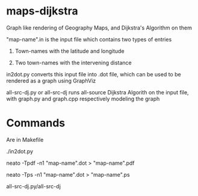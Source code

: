 # maps-dijkstra
Graph like rendering of Geography Maps, and Dijkstra's Algorithm on them

"map-name".in is the input file which contains two types of entries

1. Town-names with the latitude and longitude

2. Two town-names with the intervening distance

in2dot.py converts this input file into .dot file, which can be used to be rendered as a graph using GraphViz

all-src-dj.py or all-src-dj runs all-source Dijkstra Algorith on the input file, with graph.py and graph.cpp respectively modeling the graph


# Commands

Are in Makefile

./in2dot.py <map-name>

neato -Tpdf -n1 "map-name".dot > "map-name".pdf

neato -Tps -n1 "map-name".dot > "map-name".ps

all-src-dj.py/all-src-dj <map-name>
